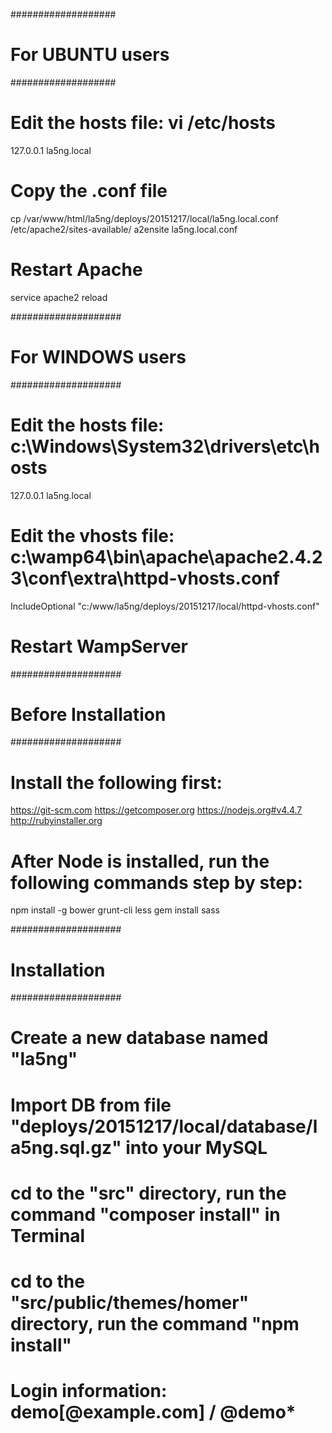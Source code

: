 ###################
# For UBUNTU users
###################

# Edit the hosts file: vi /etc/hosts
127.0.0.1   la5ng.local

# Copy the .conf file
cp /var/www/html/la5ng/deploys/20151217/local/la5ng.local.conf /etc/apache2/sites-available/
a2ensite la5ng.local.conf

# Restart Apache
service apache2 reload

####################
# For WINDOWS users
####################

# Edit the hosts file: c:\Windows\System32\drivers\etc\hosts
127.0.0.1   la5ng.local

# Edit the vhosts file: c:\wamp64\bin\apache\apache2.4.23\conf\extra\httpd-vhosts.conf
IncludeOptional "c:/www/la5ng/deploys/20151217/local/httpd-vhosts.conf"

# Restart WampServer

####################
# Before Installation
####################

# Install the following first:
https://git-scm.com
https://getcomposer.org
https://nodejs.org#v4.4.7
http://rubyinstaller.org

# After Node is installed, run the following commands step by step:
npm install -g bower grunt-cli less
gem install sass

####################
# Installation
####################

# Create a new database named "la5ng"
# Import DB from file "deploys/20151217/local/database/la5ng.sql.gz" into your MySQL
# cd to the "src" directory, run the command "composer install" in Terminal
# cd to the "src/public/themes/homer" directory, run the command "npm install"
# Login information: demo[@example.com] / @demo*